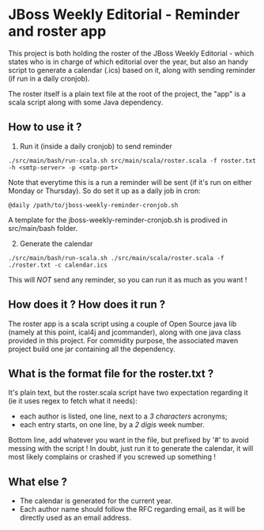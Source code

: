 JBoss Weekly Editorial - Reminder and roster app
================================================

This project is both holding the roster of the JBoss Weekly Editorial - which states who is in charge of which editorial over the year, but also an handy script to generate a calendar (.ics) based on it, along with sending reminder (if run in a daily cronjob).

The roster itself is a plain text file at the root of the project, the "app" is a scala script along with some Java dependency.

How to use it ?
----

1) Run it (inside a daily cronjob) to send reminder

```
./src/main/bash/run-scala.sh src/main/scala/roster.scala -f roster.txt -h <smtp-server> -p <smtp-port>
```

Note that everytime this is a run a reminder will be sent (if it's run on either Monday or Thursday). So do set it up as a daily job in cron:

```
@daily /path/to/jboss-weekly-reminder-cronjob.sh
```

A template for the jboss-weekly-reminder-cronjob.sh is prodived in src/main/bash folder.

2) Generate the calendar

```
./src/main/bash/run-scala.sh ./src/main/scala/roster.scala -f ./roster.txt -c calendar.ics
```

This will *NOT* send any reminder, so you can run it as much as you want !

How does it ? How does it run ?
----

The roster app is a scala script using a couple of Open Source java lib (namely at this point, ical4j and jcommander), along with one java class provided in this project. For commidity purpose, the associated maven project build one jar containing all the dependency.


What is the format file for the roster.txt ?
----

It's plain text, but the roster.scala script have two expectation regarding it (ie it uses regex to fetch what it needs):

* each author is listed, one line, next to a *3 characters* acronyms;
* each entry starts, on one line, by a *2 digis* week number.

Bottom line, add whatever you want in the file, but prefixed by '#' to avoid messing with the script ! In doubt, just run it to generate the calendar, it will most likely complains or crashed if you screwed up something !


What else ?
----

* The calendar is generated for the current year.
* Each author name should follow the RFC regarding email, as it will be directly used as an email address.

